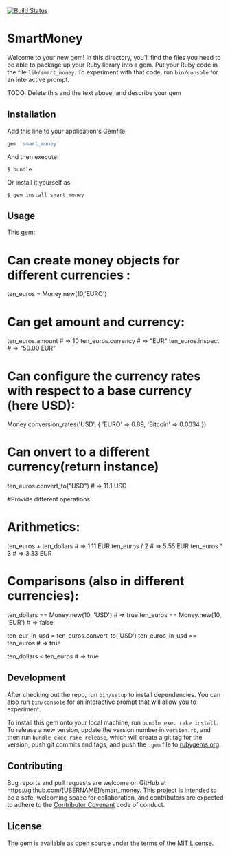 [![Build Status](https://travis-ci.org/khrystynaklochko/smart_money.svg)](https://travis-ci.org/khrystynaklochko/smart_money)
# SmartMoney

Welcome to your new gem! In this directory, you'll find the files you need to be able to package up your Ruby library into a gem. Put your Ruby code in the file `lib/smart_money`. To experiment with that code, run `bin/console` for an interactive prompt.

TODO: Delete this and the text above, and describe your gem

## Installation

Add this line to your application's Gemfile:

```ruby
gem 'smart_money'
```

And then execute:

    $ bundle

Or install it yourself as:

    $ gem install smart_money

## Usage
This gem:
# Can create money objects for different currencies :
ten_euros = Money.new(10,'EURO')


# Can get amount and currency:

ten_euros.amount   # => 10
ten_euros.currency # => "EUR"
ten_euros.inspect  # => "50.00 EUR"

# Can configure the currency rates with respect to a base currency (here USD):

Money.conversion_rates('USD', {
  'EURO'     => 0.89,
  'Bitcoin' => 0.0034
})
# Can onvert to a different currency(return instance)
ten_euros.convert_to("USD") # => 11.1 USD

#Provide different operations

# Arithmetics:

ten_euros + ten_dollars # => 1.11 EUR
ten_euros / 2              # => 5.55 EUR
ten_euros * 3         # => 3.33 EUR

# Comparisons (also in different currencies):

ten_dollars == Money.new(10, 'USD') # => true
ten_euros == Money.new(10, 'EUR') # => false

ten_eur_in_usd = ten_euros.convert_to('USD')
ten_euros_in_usd == ten_euros         # => true

ten_dollars < ten_euros              # => true

## Development

After checking out the repo, run `bin/setup` to install dependencies. You can also run `bin/console` for an interactive prompt that will allow you to experiment.

To install this gem onto your local machine, run `bundle exec rake install`. To release a new version, update the version number in `version.rb`, and then run `bundle exec rake release`, which will create a git tag for the version, push git commits and tags, and push the `.gem` file to [rubygems.org](https://rubygems.org).

## Contributing

Bug reports and pull requests are welcome on GitHub at https://github.com/[USERNAME]/smart_money. This project is intended to be a safe, welcoming space for collaboration, and contributors are expected to adhere to the [Contributor Covenant](http://contributor-covenant.org) code of conduct.


## License

The gem is available as open source under the terms of the [MIT License](http://opensource.org/licenses/MIT).


